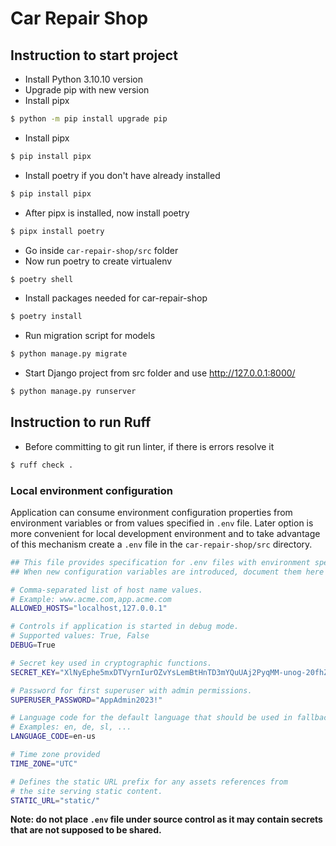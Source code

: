 # Car Repair Shop

## Instruction to start project
- Install Python 3.10.10 version 
- Upgrade pip with new version
- Install pipx
```bash
$ python -m pip install upgrade pip
```
- Install pipx
```bash
$ pip install pipx
```
- Install poetry if you don't have already installed
```bash
$ pip install pipx
```
- After pipx is installed, now install poetry
```bash
$ pipx install poetry
```
- Go inside `car-repair-shop/src` folder
- Now run poetry to create virtualenv
```bash
$ poetry shell
```
- Install packages needed for car-repair-shop
```bash
$ poetry install
```
- Run migration script for models
```bash
$ python manage.py migrate
```
- Start Django project from src folder and use http://127.0.0.1:8000/
```bash
$ python manage.py runserver
```

## Instruction to run Ruff

- Before committing to git run linter, if there is errors resolve it
```bash
$ ruff check .
```

### Local environment configuration

Application can consume environment configuration properties from environment variables or from values 
specified in `.env` file. Later option is more convenient for local development environment and to take 
advantage of this mechanism create a `.env` file in the `car-repair-shop/src` directory.

```bash
## This file provides specification for .env files with environment specific settings.
## When new configuration variables are introduced, document them here first.

# Comma-separated list of host name values.
# Example: www.acme.com,app.acme.com
ALLOWED_HOSTS="localhost,127.0.0.1"

# Controls if application is started in debug mode.
# Supported values: True, False
DEBUG=True

# Secret key used in cryptographic functions.
SECRET_KEY="XlNyEphe5mxDTVyrnIurOZvYsLemBtHnTD3mYQuUAj2PyqMM-unog-20fhZn89TP"

# Password for first superuser with admin permissions.
SUPERUSER_PASSWORD="AppAdmin2023!"

# Language code for the default language that should be used in fallback situations.
# Examples: en, de, sl, ...
LANGUAGE_CODE=en-us

# Time zone provided
TIME_ZONE="UTC"

# Defines the static URL prefix for any assets references from
# the site serving static content.
STATIC_URL="static/"
```

**Note: do not place `.env` file under source control as it may contain secrets that are not supposed to 
be shared.**
